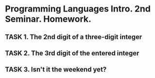 # Programming Languages Intro. 2nd Seminar. Homework.
## TASK 1. The 2nd digit of a three-digit integer
## TASK 2. The 3rd digit of the entered integer
## TASK 3. Isn't it the weekend yet?
